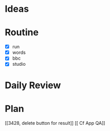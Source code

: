 # Ideas
# Routine
- [x] run
- [x] words
- [x] bbc
- [x] studio
# Daily Review

# Plan
[[3428, delete button for result]]
[[ Cf App QA]]